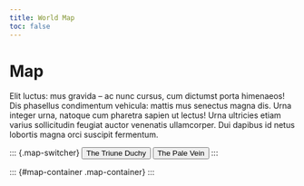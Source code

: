 ```yaml
---
title: World Map
toc: false
---
```


# Map

Elit luctus: mus gravida – ac nunc cursus, cum dictumst porta himenaeos! Dis
phasellus condimentum vehicula: mattis mus senectus magna dis. Urna integer
urna, natoque cum pharetra sapien ut lectus! Urna ultricies etiam varius
sollicitudin feugiat auctor venenatis ullamcorper. Dui dapibus id netus
lobortis magna orci suscipit fermentum.

::: {.map-switcher}
<button id="triune-duchy-btn" class="map-switch-btn active" data-map="triune-duchy">The Triune Duchy</button>
<button id="pale-vein-btn" class="map-switch-btn" data-map="pale-vein">The Pale Vein</button>
:::

::: {#map-container .map-container}
:::

